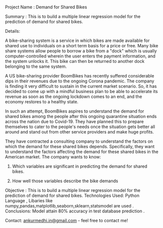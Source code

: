 Project Name : Demand for Shared Bikes

Summary : This is to build a multiple linear regression model for the prediction of demand for shared bikes. 

Details:

A bike-sharing system is a service in which bikes are made available for shared use to individuals on a short term basis for a price or free. Many bike share systems allow people to borrow a bike from a "dock" which is usually computer-controlled wherein the user enters the payment information, and the system unlocks it. This bike can then be returned to another dock belonging to the same system.

A US bike-sharing provider BoomBikes has recently suffered considerable dips in their revenues due to the ongoing Corona pandemic. The company is finding it very difficult to sustain in the current market scenario. So, it has decided to come up with a mindful business plan to be able to accelerate its revenue as soon as the ongoing lockdown comes to an end, and the economy restores to a healthy state.

In such an attempt, BoomBikes aspires to understand the demand for shared bikes among the people after this ongoing quarantine situation ends across the nation due to Covid-19. They have planned this to prepare themselves to cater to the people's needs once the situation gets better all around and stand out from other service providers and make huge profits.

They have contracted a consulting company to understand the factors on which the demand for these shared bikes depends. Specifically, they want to understand the factors affecting the demand for these shared bikes in the American market. The company wants to know:

1) Which variables are significant in predicting the demand for shared bikes.

2) How well those variables describe the bike demands



Objective :        This is to build a multiple linear regression model for the prediction of demand for shared bikes. 
Technologies Used: Python Language , Libaries like numpy,pandas,matplotlib,seaborn,sklearn,statsmodel are used . 
Conclusions:       Model attain 80% accuracy in test database prediction . 
 



Contact:           ankurmedhi.in@gmail.com - feel free to contact me!

 

